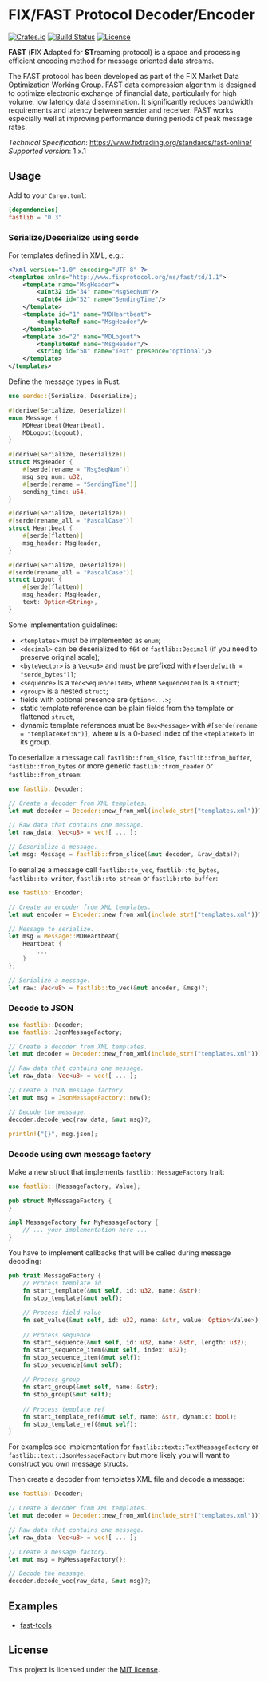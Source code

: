 # FIX/FAST Protocol Decoder/Encoder
[![Crates.io](https://img.shields.io/crates/v/fastlib?style=flat-square)](https://crates.io/crates/fastlib)
[![Build Status](https://img.shields.io/github/actions/workflow/status/mcsakoff/rs-fastlib/rust.yml?branch=main&style=flat-square)](https://github.com/mcsakoff/rs-fastlib/actions/workflows/rust.yml?query=branch%3Amain)
[![License](https://img.shields.io/badge/license-MIT-blue?style=flat-square)](LICENSE-MIT)

**FAST** (**F**IX **A**dapted for **ST**reaming protocol) is a space and processing efficient encoding method for message oriented data streams.

The FAST protocol has been developed as part of the FIX Market Data Optimization Working Group.
FAST data compression algorithm is designed to optimize electronic exchange of financial data, particularly for high volume,
low latency data dissemination. It significantly reduces bandwidth requirements and latency between sender and receiver.
FAST works especially well at improving performance during periods of peak message rates.

_Technical Specification_: https://www.fixtrading.org/standards/fast-online/  
_Supported version_: 1.x.1


## Usage

Add to your `Cargo.toml`:

```toml
[dependencies]
fastlib = "0.3"
```

### Serialize/Deserialize using serde

For templates defined in XML, e.g.:

```xml
<?xml version="1.0" encoding="UTF-8" ?>
<templates xmlns="http://www.fixprotocol.org/ns/fast/td/1.1">
    <template name="MsgHeader">
        <uInt32 id="34" name="MsgSeqNum"/>
        <uInt64 id="52" name="SendingTime"/>
    </template>
    <template id="1" name="MDHeartbeat">
        <templateRef name="MsgHeader"/>
    </template>
    <template id="2" name="MDLogout">
        <templateRef name="MsgHeader"/>
        <string id="58" name="Text" presence="optional"/>
    </template>
</templates>
```

Define the message types in Rust:

```rust
use serde::{Serialize, Deserialize};

#[derive(Serialize, Deserialize)]
enum Message {
    MDHeartbeat(Heartbeat),
    MDLogout(Logout),
}

#[derive(Serialize, Deserialize)]
struct MsgHeader {
    #[serde(rename = "MsgSeqNum")]
    msg_seq_num: u32,
    #[serde(rename = "SendingTime")]
    sending_time: u64,
}

#[derive(Serialize, Deserialize)]
#[serde(rename_all = "PascalCase")]
struct Heartbeat {
    #[serde(flatten)]
    msg_header: MsgHeader,
}

#[derive(Serialize, Deserialize)]
#[serde(rename_all = "PascalCase")]
struct Logout {
    #[serde(flatten)]
    msg_header: MsgHeader,
    text: Option<String>,
}
```

Some implementation guidelines:

* `<templates>` must be implemented as `enum`;
* `<decimal>` can be deserialized to `f64` or `fastlib::Decimal` (if you need to preserve original scale);
* `<byteVector>` is a `Vec<u8>` and must be prefixed with `#[serde(with = "serde_bytes")]`;
* `<sequence>` is a `Vec<SequenceItem>`, where `SequenceItem` is a `struct`;
* `<group>` is a nested `struct`;
* fields with optional presence are `Option<...>`;
* static template reference can be plain fields from the template or flattened `struct`,
* dynamic template references must be `Box<Message>` with `#[serde(rename = "templateRef:N")]`, where `N`
  is a 0-based index of the `<teplateRef>` in its group.

To deserialize a message call `fastlib::from_slice`, `fastlib::from_buffer`, `fastlib::from_bytes` or more generic `fastlib::from_reader` or `fastlib::from_stream`:

```rust
use fastlib::Decoder;

// Create a decoder from XML templates.
let mut decoder = Decoder::new_from_xml(include_str!("templates.xml"))?;

// Raw data that contains one message.
let raw_data: Vec<u8> = vec![ ... ];

// Deserialize a message.
let msg: Message = fastlib::from_slice(&mut decoder, &raw_data)?;
```

To serialize a message call `fastlib::to_vec`, `fastlib::to_bytes`, `fastlib::to_writer`, `fastlib::to_stream` or `fastlib::to_buffer`:

```rust
use fastlib::Encoder;

// Create an encoder from XML templates.
let mut encoder = Encoder::new_from_xml(include_str!("templates.xml"))?;

// Message to serialize.
let msg = Message::MDHeartbeat{
    Heartbeat {
        ...
    }
};

// Serialize a message.
let raw: Vec<u8> = fastlib::to_vec(&mut encoder, &msg)?;
```

### Decode to JSON

```rust
use fastlib::Decoder;
use fastlib::JsonMessageFactory;

// Create a decoder from XML templates.
let mut decoder = Decoder::new_from_xml(include_str!("templates.xml"))?;

// Raw data that contains one message.
let raw_data: Vec<u8> = vec![ ... ];

// Create a JSON message factory.
let mut msg = JsonMessageFactory::new();

// Decode the message.
decoder.decode_vec(raw_data, &mut msg)?;

println!("{}", msg.json);
```

### Decode using own message factory

Make a new struct that implements `fastlib::MessageFactory` trait:

```rust
use fastlib::{MessageFactory, Value};

pub struct MyMessageFactory {
}

impl MessageFactory for MyMessageFactory {
    // ... your implementation here ...
}
```

You have to implement callbacks that will be called during message decoding:

```rust
pub trait MessageFactory {
    // Process template id
    fn start_template(&mut self, id: u32, name: &str);
    fn stop_template(&mut self);
    
    // Process field value
    fn set_value(&mut self, id: u32, name: &str, value: Option<Value>);
    
    // Process sequence
    fn start_sequence(&mut self, id: u32, name: &str, length: u32);
    fn start_sequence_item(&mut self, index: u32);
    fn stop_sequence_item(&mut self);
    fn stop_sequence(&mut self);
    
    // Process group
    fn start_group(&mut self, name: &str);
    fn stop_group(&mut self);
    
    // Process template ref
    fn start_template_ref(&mut self, name: &str, dynamic: bool);
    fn stop_template_ref(&mut self);
}
```

For examples see implementation for `fastlib::text::TextMessageFactory` or `fastlib::text::JsonMessageFactory` but more likely you will want to construct you own message structs.

Then create a decoder from templates XML file and decode a message:

```rust
use fastlib::Decoder;

// Create a decoder from XML templates.
let mut decoder = Decoder::new_from_xml(include_str!("templates.xml"))?;

// Raw data that contains one message.
let raw_data: Vec<u8> = vec![ ... ];

// Create a message factory.
let mut msg = MyMessageFactory{};

// Decode the message.
decoder.decode_vec(raw_data, &mut msg)?;
```

## Examples

- [fast-tools](https://github.com/mcsakoff/rs-fast-tools)


## License

This project is licensed under the [MIT license](LICENSE-MIT).
